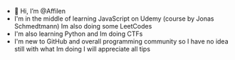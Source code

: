 - 👋 Hi, I’m @Affilen
- I'm in the middle of learning JavaScript on Udemy  (course by Jonas Schmedtmann) Im also doing some LeetCodes
- I'm also learning Python and Im doing CTFs 
- I'm new to GitHub and overall programming community so I have no idea still with what Im doing I will appreciate all tips 
  

<!---
Affilen/Affilen is a ✨ special ✨ repository because its `README.md` (this file) appears on your GitHub profile.
You can click the Preview link to take a look at your changes.
--->
